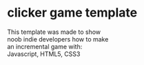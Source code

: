 # clicker game template
This template was made to show  
noob indie developers how to make  
an incremental game with:  
Javascript, HTML5, CSS3  
